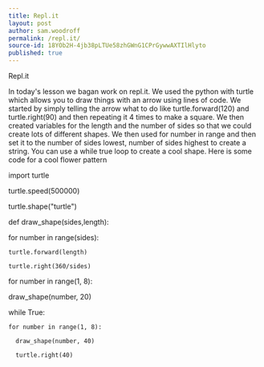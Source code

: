 ```yaml
---
title: Repl.it
layout: post
author: sam.woodroff
permalink: /repl.it/
source-id: 18YOb2H-4jb38pLTUe58zhGWnG1CPrGywwAXTIlHlyto
published: true
---
```

Repl.it

In today's lesson we bagan work on repl.it. We used the python with turtle which allows you to draw things with an arrow using lines of code. We started by simply telling the arrow what to do like turtle.forward(120) and turtle.right(90) and then repeating it 4 times to make a square. We then created variables for the length and the number of sides so that we could create lots of different shapes. We then used for number in range and then set it to the number of sides lowest, number of sides highest to create a string. You can use a while true loop to create a cool shape. Here is some code for a cool flower pattern

import turtle

turtle.speed(500000)

turtle.shape("turtle")

def draw_shape(sides,length):

  for number in range(sides):

    turtle.forward(length)

    turtle.right(360/sides)

    

for number in range(1, 8):

  draw_shape(number, 20)

  while True:

    for number in range(1, 8):

      draw_shape(number, 40)

      turtle.right(40)

    

      

